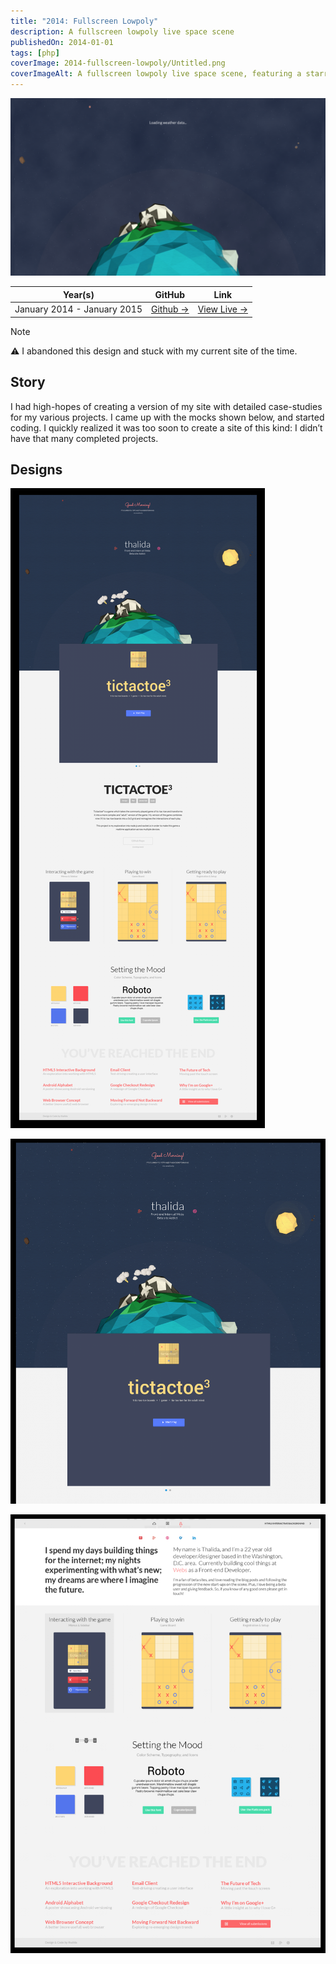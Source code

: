 ```yaml
---
title: "2014: Full­screen Low­poly"
description: A fullscreen lowpoly live space scene
publishedOn: 2014-01-01
tags: [php]
coverImage: 2014-fullscreen-lowpoly/Untitled.png
coverImageAlt: A fullscreen lowpoly live space scene, featuring a starry background and lowpoly planets and asteroids.
---
```


![Untitled](2014-fullscreen-lowpoly/Untitled.png)

| **Year(s)** | **GitHub** | **Link** |
| ----------- | --------- | -------- |
| January 2014 - January 2015 | [Github →](https://github.com/thalida/thalida.com/tree/v-2014) | [View Live →](https://2014.v.thalida.com) |

> [!NOTE]
> ⚠️ I abandoned this design and stuck with my current site of the time.


## Story

I had high-hopes of creating a version of my site with detailed case-studies for my various projects.
I came up with the mocks shown below, and started coding. I quickly realized it was too soon to create
a site of this kind: I didn’t have that many completed projects.


## Designs

![Untitled](2014-fullscreen-lowpoly/Untitled%201.png)

![Untitled](2014-fullscreen-lowpoly/Untitled%202.png)

![Untitled](2014-fullscreen-lowpoly/Untitled%203.png)
